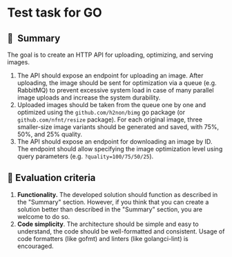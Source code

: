 # Test task for GO

## 👋  Summary

The goal is to create an HTTP API for uploading, optimizing, and serving images.

1. The API should expose an endpoint for uploading an image. After uploading, the image should be sent for optimization via a queue (e.g. RabbitMQ) to prevent excessive system load in case of many parallel image uploads and increase the system durability.
2. Uploaded images should be taken from the queue one by one and optimized using the `github.com/h2non/bimg` go package (or `github.com/nfnt/resize` package). For each original image, three smaller-size image variants should be generated and saved, with 75%, 50%, and 25% quality.
3. The API should expose an endpoint for downloading an image by ID. The endpoint should allow specifying the image optimization level using query parameters (e.g. `?quality=100/75/50/25`).

## 🤔  Evaluation criteria

1. **Functionality.** The developed solution should function as described in the "Summary" section. However, if you think that you can create a solution better than described in the "Summary" section, you are welcome to do so.
2. **Code simplicity**. The architecture should be simple and easy to understand, the code should be well-formatted and consistent. Usage of code formatters (like gofmt) and linters (like golangci-lint) is encouraged.

